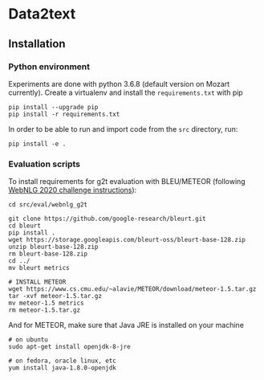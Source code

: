 # Data2text

## Installation

### Python environment
Experiments are done with python 3.6.8 (default version on Mozart currently).
Create a virtualenv and install the `requirements.txt` with pip

```
pip install --upgrade pip
pip install -r requirements.txt
```

In order to be able to run and import code from the `src` directory, run:
```
pip install -e .
```

### Evaluation scripts
To install requirements for g2t evaluation with BLEU/METEOR (following [WebNLG 2020 challenge
instructions](https://github.com/WebNLG/GenerationEval/blob/master/install_dependencies.sh)):

```
cd src/eval/webnlg_g2t

git clone https://github.com/google-research/bleurt.git
cd bleurt
pip install .
wget https://storage.googleapis.com/bleurt-oss/bleurt-base-128.zip
unzip bleurt-base-128.zip
rm bleurt-base-128.zip 
cd ../
mv bleurt metrics

# INSTALL METEOR
wget https://www.cs.cmu.edu/~alavie/METEOR/download/meteor-1.5.tar.gz
tar -xvf meteor-1.5.tar.gz
mv meteor-1.5 metrics
rm meteor-1.5.tar.gz
```

And for METEOR, make sure that Java JRE is installed on your machine

```
# on ubuntu
sudo apt-get install openjdk-8-jre

# on fedora, oracle linux, etc
yum install java-1.8.0-openjdk
```
